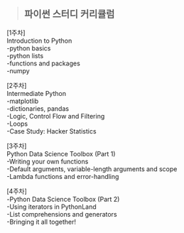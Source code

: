 
> ## 파이썬 스터디 커리큘럼   
[1주차]   
Introduction to Python    
-python basics    
-python lists    
-functions and packages    
-numpy    
    
[2주차]   
Intermediate Python   
-matplotlib   
-dictionaries, pandas    
-Logic, Control Flow and Filtering   
-Loops    
-Case Study: Hacker Statistics      

[3주차]      
Python Data Science Toolbox (Part 1)     
-Writing your own functions      
-Default arguments, variable-length arguments and scope       
-Lambda functions and error-handling        

[4주차]   
-Python Data Science Toolbox (Part 2)     
-Using iterators in PythonLand     
-List comprehensions and generators    
-Bringing it all together!    

